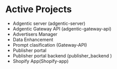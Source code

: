 # Active Projects

- Adgentic server (adgentic-server)
- Adgentic Gateway API (adgentic-gateway-api)
- Advertisers Manager
- Data Enhancement
- Prompt clasification (Gateway-API)
- Publisher portal
- Publisher portal backend (publisher_backend )
- Shopify App(Shopify-app)

